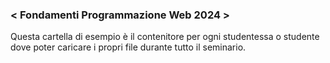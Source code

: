 ### < Fondamenti Programmazione Web 2024 >
Questa cartella di esempio è il contenitore per ogni studentessa o studente dove poter caricare i propri file durante tutto il seminario.
